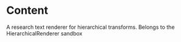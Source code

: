 # Content
A research text renderer for hierarchical transforms. Belongs to the HierarchicalRenderer sandbox